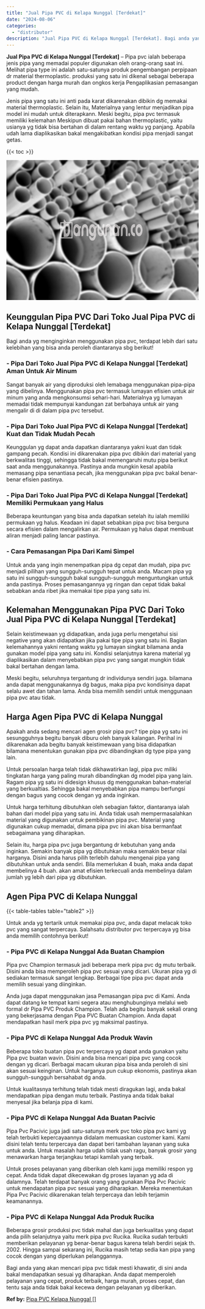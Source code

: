 ```yaml
---
title: "Jual Pipa PVC di Kelapa Nunggal [Terdekat]"
date: "2024-08-06"
categories: 
  - "distributor"
description: "Jual Pipa PVC di Kelapa Nunggal [Terdekat]. Bagi anda yang akan mencari pipa pvc tidak mesti khawatir, di sini anda bakal mendapatkan sesuai yg diharapkan. A..."
---
```


**Jual Pipa PVC di Kelapa Nunggal \[Terdekat\]** – Pipa pvc ialah beberapa jenis pipa yang memadai populer digunakan oleh orang-orang saat ini. Melihat pipa type ini adalah satu-satunya produk pengembangan perpipaan dr material thermoplastic. produksi yang satu ini dikenal sebagai beberapa product dengan harga murah dan ongkos kerja Pengaplikasian pemasangan yang mudah.

Jenis pipa yang satu ini anti pada karat dikarenakan dibikin dg memakai material thermoplastic. Selain itu, Materialnya yang lentur menjadikan pipa model ini mudah untuk diterapkann. Meski begitu, pipa pvc termasuk memiliki kelemahan Meskipun dibuat pakai bahan thermoplastic, yaitu usianya yg tidak bisa bertahan di dalam rentang waktu yg panjang. Apabila udah lama diaplikasikan bakal mengakibatkan kondisi pipa menjadi sangat getas.

{{< toc >}}

![Jual Pipa PVC di Kelapa Nunggal [Terdekat]](/images/jaul-pipa-pvc-58.png)

## Keunggulan Pipa PVC Dari Toko Jual Pipa PVC di Kelapa Nunggal \[Terdekat\]

Bagi anda yg menginginkan menggunakan pipa pvc, terdapat lebih dari satu kelebihan yang bisa anda peroleh diantaranya sbg berikut!

### \- Pipa Dari Toko Jual Pipa PVC di Kelapa Nunggal \[Terdekat\] Aman Untuk Air Minum

Sangat banyak air yang diproduksi oleh lemabaga menggunakan pipa-pipa yang dibelinya. Menggunakan pipa pvc termasuk lumayan efisien untuk air minum yang anda mengkonsumsi sehari-hari. Materialnya yg lumayan memadai tidak mempunyai kandungan zat berbahaya untuk air yang mengalir di di dalam pipa pvc tersebut.

### \- Pipa Dari Toko Jual Pipa PVC di Kelapa Nunggal \[Terdekat\] Kuat dan Tidak Mudah Pecah

Keunggulan yg dapat anda dapatkan diantaranya yakni kuat dan tidak gampang pecah. Kondisi ini dikarenakan pipa pvc dibikin dari material yang berkwalitas tinggi, sehingga tidak bakal memengaruhi mutu pipa berikut saat anda menggunakannya. Pastinya anda mungkin kesal apabila memasang pipa senantiasa pecah, jika menggunakan pipa pvc bakal benar-benar efisien pastinya.

### \- Pipa Dari Toko Jual Pipa PVC di Kelapa Nunggal \[Terdekat\] Memiliki Permukaan yang Halus

Beberapa keuntungan yang bisa anda dapatkan setelah itu ialah memiliki permukaan yg halus. Keadaan ini dapat sebabkan pipa pvc bisa berguna secara efisien dalam mengalirkan air. Permukaan yg halus dapat membuat aliran menjadi paling lancar pastinya.

### \- Cara Pemasangan Pipa Dari Kami Simpel

Untuk anda yang ingin menempatkan pipa dg cepat dan mudah, pipa pvc menjadi pilihan yang sungguh-sungguh tepat untuk anda. Macam pipa yg satu ini sungguh-sungguh bakal sungguh-sungguh menguntungkan untuk anda pastinya. Proses pemasangannya yg ringan dan cepat tidak bakal sebabkan anda ribet jika memakai tipe pipa yang satu ini.

## Kelemahan Menggunakan Pipa PVC Dari Toko Jual Pipa PVC di Kelapa Nunggal \[Terdekat\]

Selain keistimewaan yg didapatkan, anda juga perlu mengetahui sisi negative yang akan didapatkan jika pakai tipe pipa yang satu ini. Bagian kelemahannya yakni rentang waktu yg lumayan singkat bilamana anda gunakan model pipa yang satu ini. Kondisi selanjutnya karena material yg diaplikasikan dalam menyebabkan pipa pvc yang sangat mungkin tidak bakal bertahan dengan lama.

Meski begitu, seluruhnya tergantung dr individunya sendiri juga. bilamana anda dapat menggunakannya dg bagus, maka pipa pvc kondisinya dapat selalu awet dan tahan lama. Anda bisa memilih sendiri untuk menggunaan pipa pvc atau tidak.

## Harga Agen Pipa PVC di Kelapa Nunggal

Apakah anda sedang mencari agen grosir pipa pvc? tipe pipa yg satu ini sesungguhnya begitu banyak diburu oleh banyak kalangan. Perihal ini dikarenakan ada begitu banyak keistimewaan yang bisa didapatkan bilamana menentukan gunakan pipa pvc dibandingkan dg type pipa yang lain.

Untuk persoalan harga telah tidak dikhawatirkan lagi, pipa pvc miliki tingkatan harga yang paling murah dibandingkan dg model pipa yang lain. Ragam pipa yg satu ini didesign khusus dg menggunakan bahan-material yang berkualtias. Sehingga bakal menyebabkan pipa mampu berfungsi dengan bagus yang cocok dengan yg anda inginkan.

Untuk harga terhitung dibutuhkan oleh sebagian faktor, diantaranya ialah bahan dari model pipa yang satu ini. Anda tidak usah mempermasalahkan material yang digunakan untuk pembikinan pipa pvc. Material yang digunakan cukup memadai, dimana pipa pvc ini akan bisa bermanfaat sebagaimana yang diharapkan.

Selain itu, harga pipa pvc juga bergantung dr kebutuhan yang anda inginkan. Semakin banyak pipa yg dibutuhkan maka semakin besar nilai harganya. Disini anda harus pilih terlebih dahulu mengenai pipa yang dibutuhkan untuk anda sendiri. Bila memerlukan 4 buah, maka anda dapat membelinya 4 buah. akan amat efisien terkecuali anda membelinya dalam jumlah yg lebih dari pipa yg dibutuhkan.

## Agen Pipa PVC di Kelapa Nunggal

{{< table-tables table="table2" >}}

Untuk anda yg tertarik untuk memakai pipa pvc, anda dapat melacak toko pvc yang sangat terpercaya. Salahsatu distributor pvc terpercaya yg bisa anda memilih contohnya berikut!

### \- Pipa PVC di Kelapa Nunggal Ada Buatan Champion

Pipa pvc Champion termasuk jadi beberapa merk pipa pvc dg mutu terbaik. Disini anda bisa memperoleh pipa pvc sesuai yang dicari. Ukuran pipa yg di sediakan termasuk sangat lengkap. Berbagai tipe pipa pvc dapat anda memilih sesuai yang diinginkan.

Anda juga dapat menggunakan jasa Pemasangan pipa pvc di Kami. Anda dapat datang ke tempat kami segera atau menghubunginya melalui web formal dr Pipa PVC Produk Champion. Telah ada begitu banyak sekali orang yang bekerjasama dengan Pipa PVC Buatan Champion. Anda dapat mendapatkan hasil merk pipa pvc yg maksimal pastinya.

### \- Pipa PVC di Kelapa Nunggal Ada Produk Wavin

Beberapa toko buatan pipa pvc terpercaya yg dapat anda gunakan yaitu Pipa pvc buatan wavin. Disini anda bisa mencari pipa pvc yang cocok dengan yg dicari. Berbagai macam ukuran pipa bisa anda peroleh di sini akan sesuai keinginan. Untuk harganya pun cukup ekonomis, pastinya akan sungguh-sungguh bersahabat dg anda.

Untuk kualitasnya terhitung telah tidak mesti diragukan lagi, anda bakal mendapatkan pipa dengan mutu terbaik. Pastinya anda tidak bakal menyesal jika belanja pipa di kami.

### \- Pipa PVC di Kelapa Nunggal Ada Buatan Pacivic

Pipa Pvc Pacivic juga jadi satu-satunya merk pvc toko pipa pvc kami yg telah terbukti kepercayaannya didalam memuaskan customer kami. Kami disini telah tentu terpercaya dan dapat beri tambahan layanan yang suka untuk anda. Untuk masalah harga udah tidak usah ragu, banyak grosir yang menawarkan harga terjangkau tetapi kamilah yang terbaik.

Untuk proses pelayanan yang diberikan oleh kami juga memiliki respon yg cepat. Anda tidak dapat dikecewakan dg proses layanan yg ada di dalamnya. Telah terdapat banyak orang yang gunakan Pipa Pvc Pacivic untuk mendapatan pipa pvc sesuai yang diharapkan. Mereka menentukan Pipa Pvc Pacivic dikarenakan telah terpercaya dan lebih terjamin keamanannya.

### \- Pipa PVC di Kelapa Nunggal Ada Produk Rucika

Beberapa grosir produksi pvc tidak mahal dan juga berkualitas yang dapat anda pilih selanjutnya yaitu merk pipa pvc Rucika. Rucika sudah terbukti memberikan pelayanan yg benar-benar bagus karena telah berdiri sejak th. 2002. Hingga sampai sekarang ini, Rucika masih tetap sedia kan pipa yang cocok dengan yang diperlukan pelanggannya.

Bagi anda yang akan mencari pipa pvc tidak mesti khawatir, di sini anda bakal mendapatkan sesuai yg diharapkan. Anda dapat memperoleh pelayanan yang cepat, produk terbaik, harga murah, proses cepat, dan tentu saja anda tidak bakal kecewa dengan pelayanan yg diberikan.

**Ref by:** [Pipa PVC Kelapa Nunggal []](https://id.wikipedia.org/wiki/Pipa)
